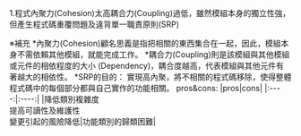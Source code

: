 1.程式內聚力(Cohesion)太高耦合力(Coupling)過低，雖然模組本身的獨立性強，但產生程式碼重覆問題及違背單一職責原則(SRP)

※補充
*內聚力(Cohesion)顧名思義是指把相關的東西集合在一起，因此，模組本身不需依賴其他模組，就能完成工作。
*耦合力(Coupling)則是該模組與其他模組或元件的相依程度的大小 (Dependency)，耦合度越高，代表模組與其他元件有著越大的相依性。
*SRP的目的：
實現高內聚，將不相關的程式碼移除，使得整體程式碼中的每個部分都與自己實作的功能相關。
pros&cons:
|pros|cons|
|:----:|:----:|
|降低類別複雜度<br>提高可讀性及維護性<br>變更引起的風險降低|功能類別的歸類困難|
